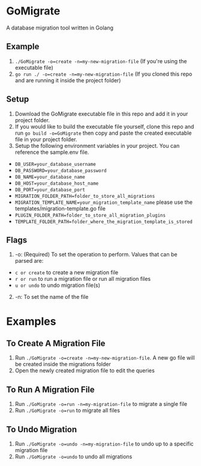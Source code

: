 # GoMigrate
A database migration tool written in Golang

## Example
1. `./GoMigrate -o=create -n=my-new-migration-file` (If you're using the executable file)
2. `go run ./ -o=create -n=my-new-migration-file` (If you cloned this repo and are running it inside the project folder)

## Setup
1. Download the GoMigrate executable file in this repo and add it in your project folder.
2. If you would like to build the executable file yourself, clone this repo and run `go build -o=GoMigrate` then copy and paste the created executable file in your project folder.
3. Setup the following environment variables in your project. You can reference the sample.env file.
- `DB_USER=your_database_username`
- `DB_PASSWORD=your_database_password`
- `DB_NAME=your_database_name`
- `DB_HOST=your_database_host_name`
- `DB_PORT=your_database_port`
- `MIGRATION_FOLDER_PATH=folder_to_store_all_migrations`
- `MIGRATION_TEMPLATE_NAME=your_migration_template_name` please use the templates/migration-template.go file
- `PLUGIN_FOLDER_PATH=folder_to_store_all_migration_plugins`
- `TEMPLATE_FOLDER_PATH=folder_where_the_migration_template_is_stored`

## Flags
1. -o: (Required) To set the operation to perform. Values that can be parsed are:
- `c or create` to create a new migration file
- `r or run` to run a migration file or run all migration files
- `u or undo` to undo migration file(s)

2. -n: To set the name of the file


# Examples

## To Create A Migration File
1. Run `./GoMigrate -o=create -n=my-new-migration-file`. A new go file will be created inside the migrations folder
2. Open the newly created migration file to edit the queries

## To Run A Migration File
1. Run `./GoMigrate -o=run -n=my-migration-file` to migrate a single file
2. Run `./GoMigrate -o=run` to migrate all files

## To Undo Migration
1. Run `./GoMigrate -o=undo -n=my-migration-file` to undo up to a specific migration file
1. Run `./GoMigrate -o=undo` to undo all migrations

